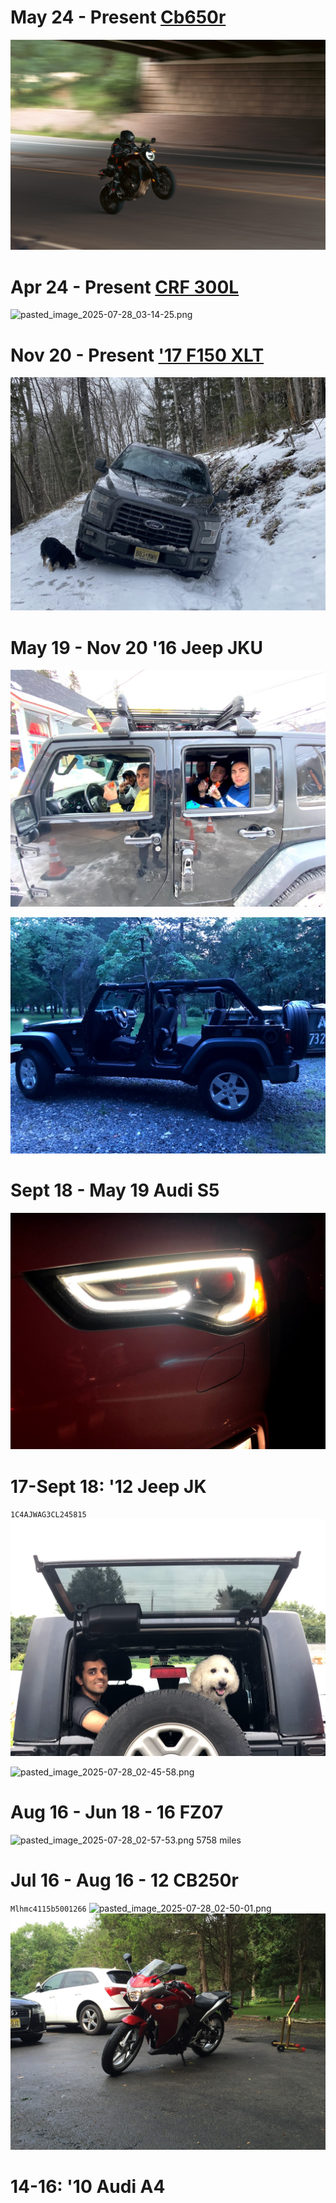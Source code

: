 # May 24 - Present [Cb650r](cb650r.md)
![pasted_image_2025-07-28_03-16-57.png](imports/pasted_image_2025-07-28_03-16-57.png)

# Apr 24 - Present [CRF 300L](crf300l.md)
![pasted_image_2025-07-28_03-14-25.png](imports/pasted_image_2025-07-28_03-14-25.png)

# Nov 20 - Present ['17 F150 XLT](f150.md)
![pasted_image_2025-07-28_03-10-58.png](imports/pasted_image_2025-07-28_03-10-58.png)

# May 19 - Nov 20 '16 Jeep JKU 

![pasted_image_2025-07-28_03-02-10.png](imports/pasted_image_2025-07-28_03-02-10.png)

![pasted_image_2025-07-28_03-02-38.png](imports/pasted_image_2025-07-28_03-02-38.png)

# Sept 18 - May 19 Audi S5

![pasted_image_2025-07-28_02-46-51.png](imports/pasted_image_2025-07-28_02-46-51.png) 

# 17-Sept 18: '12 Jeep JK
`1C4AJWAG3CL245815`
![pasted_image_2025-07-28_02-41-27.png](imports/pasted_image_2025-07-28_02-41-27.png)

![pasted_image_2025-07-28_02-45-58.png](imports/pasted_image_2025-07-28_02-45-58.png)

# Aug 16 - Jun 18 - 16 FZ07
![pasted_image_2025-07-28_02-57-53.png](imports/pasted_image_2025-07-28_02-57-53.png)
5758 miles

# Jul 16 - Aug 16 - 12 CB250r
`Mlhmc4115b5001266`
![pasted_image_2025-07-28_02-50-01.png](imports/pasted_image_2025-07-28_02-50-01.png)
![pasted_image_2025-07-28_02-51-21.png](imports/pasted_image_2025-07-28_02-51-21.png)
# 14-16: '10 Audi A4

